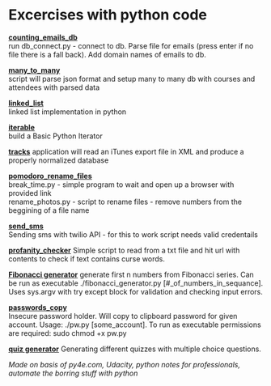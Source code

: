 # Excercises with python code

**[counting_emails_db](./counting_emails_db)**  
run db_connect.py - connect to db. Parse file for emails (press enter if no file there is a fall back). Add domain names of emails to db.

**[many_to_many](./many_to_many)**  
script will parse json format and setup many to many db with courses and attendees with parsed data  

**[linked_list](./linked_list)**  
linked list implementation in python

**[iterable](./iterable)**  
build a Basic Python Iterator

**[tracks](./tracks)**
application will read an iTunes export file in XML and produce a properly normalized database

**[pomodoro_rename_files](./pomodoro_rename_files)**  
  break_time.py - simple program to wait and open up a browser with provided link  
  rename_photos.py - script to rename files - remove numbers from the beggining of a file name

**[send_sms](./send_sms)**  
Sending sms with twilio API - for this to work script needs valid credentails

**[profanity_checker](./profanity_checker)**
Simple script to read from a txt file and hit url with contents to check if text contains curse words.

**[Fibonacci generator](./fibonacci_generator)** 
generate first n numbers from Fibonacci series. Can be run as executable ./fibonacci_generator.py [#_of_numbers_in_sequance]. Uses sys.argv with try except block for validation and checking input errors. 

**[passwords_copy](./passwords_copy)**  
Insecure password holder. Will copy to clipboard password for given account. Usage: ./pw.py [some_account]. To run as executable permissions are required: sudo chmod +x pw.py  

**[quiz generator](./quiz_generator)**
Generating different quizzes with multiple choice questions.

*Made on basis of py4e.com, Udacity, python notes for professionals, automate the borring stuff with python*
